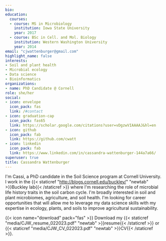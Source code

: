 ```yaml
---
bio: 
education:
  courses:
  - course: MS in Microbiology
    institution: Iowa State University
    year: 2017
  - course: BSc in Cell. and Mol. Biology
    institution: Western Washington University
    year: 2014
email: "cjwattenburger@gmail.com"
highlight_name: false
interests:
- Soil and plant health
- Microbial ecology
- Data science
- Bioinformatics
organizations:
- name: PhD Candidate @ Cornell
role: she/her
social:
- icon: envelope
  icon_pack: fas
  link: /#contact
- icon: graduation-cap
  icon_pack: fas65  
  link: https://scholar.google.com/citations?user=vDgzwVIAAAAJ&hl=en
- icon: github
  icon_pack: fab
  link: https://github.com/cwatt
- icon: linkedin
  icon_pack: fab
  link: https://www.linkedin.com/in/cassandra-wattenburger-144a7a66/
superuser: true
title: Cassandra Wattenburger
---
```


I'm Cassi, a PhD candidate in the Soil Science program at Cornell University. I work in the {{< staticref "http://blogs.cornell.edu/buckley/" "newtab" >}}Buckley lab{{< /staticref >}} where I'm researching the role of microbial life history traits in the soil carbon cycle. I'm broadly interested in soil and plant microbiomes, agriculture, and soil health. I'm looking for career opportunities that will allow me to leverage my data science skills with my expertise in ecology, plants, and soils to improve agricultural sustainability.

{{< icon name="download" pack="fas" >}} Download my {{< staticref "media/CJW_resume_022023.pdf" "newtab" >}}resume{{< /staticref >}} or {{< staticref "media/CJW_CV_022023.pdf" "newtab" >}}CV{{< /staticref >}}.